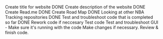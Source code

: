 Create title for website DONE
Create description of the website DONE
Create Read.me DONE
Create Road Map DONE
Looking at other NBA Tracking repositories DONE
Test and troubleshoot code that is completed so far DONE
Rework code if neccesary
Test code
Test and troubleshoot GUI - Make sure it's running with the code
Make changes if necessary.
Review & finish code.
